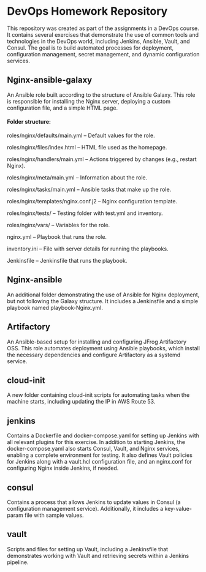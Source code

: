 # DevOps Homework Repository
This repository was created as part of the assignments in a DevOps course. It contains several exercises that demonstrate the use of common tools and technologies in the DevOps world, including Jenkins, Ansible, Vault, and Consul. The goal is to build automated processes for deployment, configuration management, secret management, and dynamic configuration services.

## Nginx-ansible-galaxy
An Ansible role built according to the structure of Ansible Galaxy. This role is responsible for installing the Nginx server, deploying a custom configuration file, and a simple HTML page.

#### Folder structure:
roles/nginx/defaults/main.yml – Default values for the role.

roles/nginx/files/index.html – HTML file used as the homepage.

roles/nginx/handlers/main.yml – Actions triggered by changes (e.g., restart Nginx).

roles/nginx/meta/main.yml – Information about the role.

roles/nginx/tasks/main.yml – Ansible tasks that make up the role.

roles/nginx/templates/nginx.conf.j2 – Nginx configuration template.

roles/nginx/tests/ – Testing folder with test.yml and inventory.

roles/nginx/vars/ – Variables for the role.

nginx.yml – Playbook that runs the role.

inventory.ini – File with server details for running the playbooks.

Jenkinsfile – Jenkinsfile that runs the playbook.

## Nginx-ansible
An additional folder demonstrating the use of Ansible for Nginx deployment, but not following the Galaxy structure. It includes a Jenkinsfile and a simple playbook named playbook-Nginx.yml.

## Artifactory
An Ansible-based setup for installing and configuring JFrog Artifactory OSS.
This role automates deployment using Ansible playbooks, which install the necessary dependencies and configure Artifactory as a systemd service.

## cloud-init
A new folder containing cloud-init scripts for automating tasks when the machine starts, including updating the IP in AWS Route 53.

## jenkins
Contains a Dockerfile and docker-compose.yaml for setting up Jenkins with all relevant plugins for this exercise. In addition to starting Jenkins, the docker-compose.yaml also starts Consul, Vault, and Nginx services, enabling a complete environment for testing.
It also defines Vault policies for Jenkins along with a vault.hcl configuration file, and an nginx.conf for configuring Nginx inside Jenkins, if needed.

## consul
Contains a process that allows Jenkins to update values in Consul (a configuration management service). Additionally, it includes a key-value-param file with sample values.

## vault
Scripts and files for setting up Vault, including a Jenkinsfile that demonstrates working with Vault and retrieving secrets within a Jenkins pipeline.
